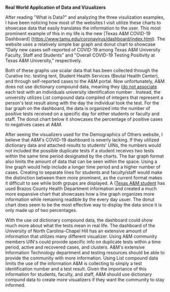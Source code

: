 **Real World Application of Data and Vizualizers**

After reading "What is Data?" and analyzing the three visulization examples, I have been noticing how most of the websites I visit utilize these charts to showcase data that easily translates the information to the user. This most prominent example of this in my life is the new [Texas A&M COVID-19 Dashboard] (https://www.tamu.edu/coronavirus/dashboard/index.html). The website uses a relatively simple bar graph and donut chart to showcase "Daily new cases self-reported of COVID-19 among Texas A&M University Faculty, Staff and Students" and "Overall COVID-19 Testing Positivity at Texas A&M University," respectively. 

Both of these graphs use scalar data that has been collected through the Curative Inc. testing tent, Student Health Services (Beutal Health Center), and through self-reported cases to the A&M portal. Now unfortunately, A&M does not use dictionary compound data, meaning they ([do not associate](http://www.thebatt.com/news/a-m-s-positive-covid-19-cases-total-over-400-since-aug-2/article_9e3c2c30-e71d-11ea-a027-4b8a89845464.html) each test with an individuals university identification number . Instead, the university utilizes List compound data compiled of integers that represent a person's test result along with the day the individual took the test. For the bar graph on the dashboard, the data is organized into the number of positive tests received on a specific day for either students or faculty and staff. The donut chart below it showcases the percentage of positive cases to negatives cases at A&M. 

After seeing the visualizers used for the Demographics of Others website, I believe that A&M's COVID-19 dashboard is severly lacking. If they utilized dictionary data and attached results to students' UINs, the numbers would not included the possible duplicate tests if a student receives two tests within the same time period designated by the charts. The bar graph format also limits the amount of data that can be seen within the space. Using a line graph would help include a longer time period and a higher number of cases. Creating to separate lines for students and faculty/staff would make the distinction between them more prominent, as the current format makes it difficult to see while both grpups are displayed. A ([Texas A&M student](https://twitter.com/PaulieB_/status/1301905272596766720?s=20) has used Brazos County Health Department information and created a much more expansive chart that showcases how a line graph organizes more information while remaining readible by the every day usuer. The donut chart does seem to be the most effective way to display the data since it is only made up of two percentages. 

With the use od dictionary compound data, the dashboard could show much more about what the tests mean in real life. The dashboard of the University of North Carolina-Chapel Hill has an extensive amount of information that utilizes many different visualizer. Using A&M community members UIN's could provide specific info on duplicate tests within a time period, active and recovered cases, and clusters. A&M's extensive Information Technology department and testing resources should be able to provide the community with more information. Using List compound data limits the use of the information A&M is collecting to simply a test identification number and a test result. Given the importance of this information for students, faculty, and staff, A&M should use dictionary compund data to create more visualizers if they want the community to stay informed. 
